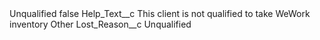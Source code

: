 <?xml version="1.0" encoding="UTF-8"?>
<CustomMetadata xmlns="http://soap.sforce.com/2006/04/metadata" xmlns:xsi="http://www.w3.org/2001/XMLSchema-instance" xmlns:xsd="http://www.w3.org/2001/XMLSchema">
    <label>Unqualified</label>
    <protected>false</protected>
    <values>
        <field>Help_Text__c</field>
        <value xsi:type="xsd:string">This client is not qualified to take WeWork inventory Other</value>
    </values>
    <values>
        <field>Lost_Reason__c</field>
        <value xsi:type="xsd:string">Unqualified</value>
    </values>
</CustomMetadata>
